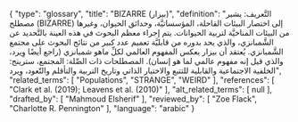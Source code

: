 {
    "type": "glossary",
    "title": "BIZARRE (بيزار)",
    "definition": "التَّعريف: يشير مصطلح (BIZARRE) إلى اختصار البيئات القاحلة، المؤسساتيَّة، وحدائق الحيوان، وغيرها من البيئات المناخيَّة لتربية الحيوانات.  يتم إجراء معظم البحوث في هذه العينة بالتَّحديد عن الشَّمبانزي، والذي يحد بدوره من قابليَّة تعميم عدد كبير من نتائج البحوث على مجتمع الشَّمبانزي. يُعتقد أن بيزار يعكس المفهوم العالمي لكلِّ ماهو شمبانزي (راجع أيضًا وِيرد، والذي قيل إنه مفهوم عالمي لما هو إنسان). المصطلحات ذات الصِّلة: المجتمع، سترينج: الخلفية الاجتماعية والقابلية للتتبع والاختيار الذاتي وتاريخ التربية والتأقلم والتّعود، وِيرد",
    "related_terms": [
        "Populations",
        "STRANGE",
        "WEIRD"
    ],
    "references": [
        "Clark et al. (2019); Leavens et al. (2010)"
    ],
    "alt_related_terms": [
        null
    ],
    "drafted_by": [
        "Mahmoud Elsherif"
    ],
    "reviewed_by": [
        "Zoe Flack",
        "Charlotte R. Pennington"
    ],
    "language": "arabic"
}